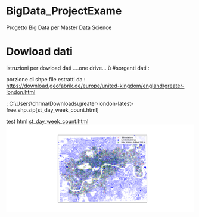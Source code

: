 # BigData_ProjectExame
Progetto Big Data per Master Data Science

# Dowload dati
istruzioni per dowload dati ....one drive...
ù
#sorgenti dati :

porzione di shpe file estratti da : https://download.geofabrik.de/europe/united-kingdom/england/greater-london.html

: C:\Users\chrma\Downloads\greater-london-latest-free.shp.zip[st_day_week_count.html]


test html
[st_day_week_count.html](exp_image%2Fst_day_week_count.html)
![buffer_station.png](exp_image%2Fbuffer_station.png)